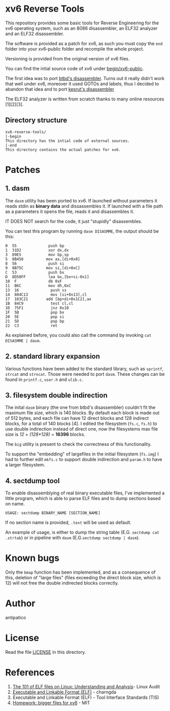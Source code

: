 # xv6 Reverse Tools
This repository provides some basic tools for Reverse Engineering for the xv6
operating system, such as an 8086 disassembler, an ELF32 analyzer and an ELF32
disassembler.

The software is provided as a patch for xv6, as such you must copy the `end`
folder into your xv6-public folder and recompile the whole project.

Versioning is provided from the original version of xv6 files.

You can find the intial source code of xv6 under
[begin/xv6-public](begin/xv6-public).

The first idea was to port [btbd's
disassembler](https://github.com/btbd/disassembler).
Turns out it really didn't work that well under xv6, moreover it used GOTOs and
labels, thus I decided to abandon that idea and to port [kesrut's
disassembler](https://github.com/kesrut/disasm8086)

The ELF32 analyzer  is written from scratch thanks to many online resources
\[1\]\[2\]\[3\].

## Directory structure
```
xv6-reverse-tools/
|-begin
This directory has the intial code of external sources.
|-end
This directory contains the actual patches for xv6.
```

# Patches
## 1. dasm
The `dasm` utility has been ported to xv6. If launched without parameters it
reads stdin as **binary data** and dissassembles it. If launched with a file
path as a parameters it opens the file, reads it and disassembles it.

IT DOES NOT search for the code, it just "stupidly" disassembles.

You can test this program by running `dasm DISASMME`, the output should be this:
```
0  55              push bp
1  31D2            xor dx,dx
3  89E5            mov bp,sp
5  8B458          mov ax,[di+0x8]
8  56              push si
9  8B75C          mov si,[di+0xC]
C  53              push bx
D  8D58FF          lea bx,[bx+si-0x1]
10  F              db 0xF
11  B6C            mov dh,0xC
13  16              push ss
14  884C13          mov [si+0x13],cl
17  183C21        add [bp+di+0x1C2],ax
1B  84C9            test cl,cl
1D  75F1            jnz 0x10
1F  5B              pop bx
20  5E              pop si
21  5D              pop bp
22  C3              ret
```
As explained before, you could also call the command by invoking `cat DISASMME |
dasm`.
## 2. standard library expansion
Various functions have been added to the standard library, such as `sprintf`,
`strcat` and `strncat`. Those were needed to port `dasm`. These changes can be
found in `printf.c`, `user.h` and `ulib.c`.
## 3. filesystem double indirection
The inital `dasm` binary (the one from btbd's disassembler)
couldn't fit the maximum file size, which is 140 blocks.
By default each block is made out of 512 bytes, and each file can have 12 direct
blocks and 128 indirect blocks, for a total of 140 blocks \[4\].
I edited the filesystem (`fs.c`, `fs.h`) to use double indirection instead of
direct one, now the filesystems max file size is _12 + (128\*128)_ = **16396**
blocks.

The `big` utility is present to check the correctness of this functionality.

To support the "embedding" of largefiles in the initial filesystem (`fs.img`) I
had to further edit `mkfs.c` to support double indirection and `param.h` to have
a larger filesystem.
## 4. sectdump tool
To enable disassemblying of real binary executable files, I've implemented a
little program, which is able to parse ELF files and to dump sections based on
name.
```
USAGE: sectdump BINARY_NAME [SECTION_NAME]
```
If no section name is provided, `.text` will be used as default.

An example of usage, is either to dump the string table (E.G. `sectdump cat
.strtab`) or in pipeline with `dasm` (E.G.`sectdump sectdump | dasm`).


# Known bugs
Only the `bmap` function has been implemented, and as a consequence of this,
deletion of "large files" (files exceeding the direct block size, which is
12) will not free the double indirected blocks correctly.

# Author

antipatico

# License

Read the file [LICENSE](LICENSE) in this directory.

# References

1. [The 101 of ELF files on Linux: Understanding and
Analysis](https://linux-audit.com/elf-binaries-on-linux-understanding-and-analysis/)- Linux Audit
2. [Executable and Linkable Format (ELF)](https://stevens.netmeister.org/631/elf.html) - charngda
3. Executable and Linkable Format (ELF) - Tool Interface Standards (TIS)
4. [Homework: bigger files for xv6](https://pdos.csail.mit.edu/6.828/2018/homework/xv6-big-files.html) - MIT
